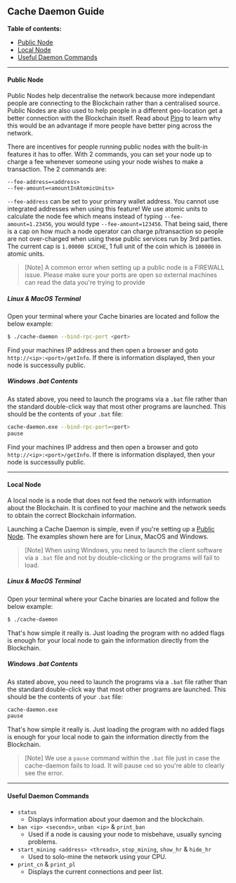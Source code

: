 ## Cache Daemon Guide

**Table of contents:**
- [Public Node](https://github.com/Cache-core/Guides/blob/master/cache-daemon.md#public-node)
- [Local Node](https://github.com/Cache-core/Guides/blob/master/cache-daemon.md#local-node)
- [Useful Daemon Commands](https://github.com/Cache-core/Guides/blob/master/cache-daemon.md#useful-daemon-commands)

***

#### Public Node

Public Nodes help decentralise the network because more independant people are connecting to the Blockchain rather than a centralised source.
Public Nodes are also used to help people in a different geo-location get a better connection with the Blockchain itself.
Read about [Ping](https://en.wikipedia.org/wiki/Ping_(networking_utility)) to learn why this would be an advantage if more people have better ping across the network.

There are incentives for people running public nodes with the built-in features it has to offer.
With 2 commands, you can set your node up to charge a fee whenever someone using your node wishes to make a transaction.
The 2 commands are:
```
--fee-address=<address>
--fee-amount=<amountInAtomicUnits>
```

`--fee-address` can be set to your primary wallet address.
You cannot use integrated addresses when using this feature!
We use atomic units to calculate the node fee which means instead of typing `--fee-amount=1.23456`, you would type `--fee-amount=123456`.
That being said, there is a cap on how much a node operator can charge p/transaction so people are not over-charged when using these public services run by 3rd parties.
The current cap is `1.00000 $CXCHE`, 1 full unit of the coin which is `100000` in atomic units.

> [Note] A common error when setting up a public node is a FIREWALL issue.
> Please make sure your ports are open so external machines can read the data you're trying to provide

##### Linux & MacOS Terminal

Open your terminal where your Cache binaries are located and follow the below example:

```bash
$ ./cache-daemon --bind-rpc-port <port>
```

Find your machines IP address and then open a browser and goto `http://<ip>:<port>/getInfo`.
If there is information displayed, then your node is successully public.

##### Windows .bat Contents

As stated above, you need to launch the programs via a `.bat` file rather than the standard double-click way that most other programs are launched.
This should be the contents of your `.bat` file:

```bash
cache-daemon.exe --bind-rpc-port=<port>
pause
```

Find your machines IP address and then open a browser and goto `http://<ip>:<port>/getInfo`.
If there is information displayed, then your node is successully public.

***

#### Local Node

A local node is a node that does not feed the network with information about the Blockchain.
It is confined to your machine and the network seeds to obtain the correct Blockchain information.

Launching a Cache Daemon is simple, even if you're setting up a [Public Node]().
The examples shown here are for Linux, MacOS and Windows.

> [Note] When using Windows, you need to launch the client software via a `.bat` file and not by double-clicking or the programs will fail to load.

##### Linux & MacOS Terminal

Open your terminal where your Cache binaries are located and follow the below example:

```bash
$ ./cache-daemon
```

That's how simple it really is.
Just loading the program with no added flags is enough for your local node to gain the information directly from the Blockchain.

##### Windows .bat Contents

As stated above, you need to launch the programs via a `.bat` file rather than the standard double-click way that most other programs are launched.
This should be the contents of your `.bat` file:

```bash
cache-daemon.exe
pause
```

That's how simple it really is.
Just loading the program with no added flags is enough for your local node to gain the information directly from the Blockchain.

> [Note] We use a `pause` command within the `.bat` file just in case the cache-daemon fails to load.
> It will pause `cmd` so you're able to clearly see the error.

***

#### Useful Daemon Commands

- `status`
  - Displays information about your daemon and the blockchain.
- `ban <ip> <seconds>`, `unban <ip>` & `print_ban`
  - Used if a node is causing your node to misbehave, usually syncing problems.
- `start_mining <address> <threads>`, `stop_mining`, `show_hr` & `hide_hr`
  - Used to solo-mine the network using your CPU.
- `print_cn` & `print_pl`
  - Displays the current connections and peer list.

